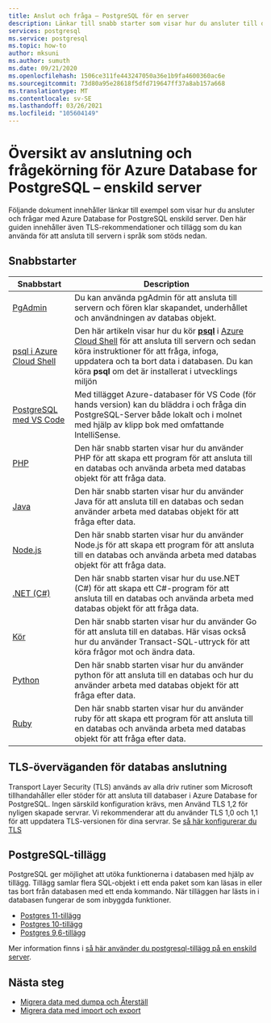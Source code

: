 ```yaml
---
title: Anslut och fråga – PostgreSQL för en server
description: Länkar till snabb starter som visar hur du ansluter till din Azure Database for PostgreSQL enskild server och kör frågor.
services: postgresql
ms.service: postgresql
ms.topic: how-to
author: mksuni
ms.author: sumuth
ms.date: 09/21/2020
ms.openlocfilehash: 1506ce311fe443247050a36e1b9fa4600360ac6e
ms.sourcegitcommit: 73d80a95e28618f5dfd719647ff37a8ab157a668
ms.translationtype: MT
ms.contentlocale: sv-SE
ms.lasthandoff: 03/26/2021
ms.locfileid: "105604149"
---
```

# <a name="connect-and-query-overview-for-azure-database-for-postgresql--single-server"></a>Översikt av anslutning och frågekörning för Azure Database for PostgreSQL – enskild server

Följande dokument innehåller länkar till exempel som visar hur du ansluter och frågar med Azure Database for PostgreSQL enskild server. Den här guiden innehåller även TLS-rekommendationer och tillägg som du kan använda för att ansluta till servern i språk som stöds nedan.

## <a name="quickstarts"></a>Snabbstarter

| Snabbstart | Description |
|---|---|
|[PgAdmin](https://www.pgadmin.org/)|Du kan använda pgAdmin för att ansluta till servern och fören klar skapandet, underhållet och användningen av databas objekt.|
|[psql i Azure Cloud Shell](quickstart-create-server-database-azure-cli.md#connect-to-the-azure-database-for-postgresql-server-by-using-psql)|Den här artikeln visar hur du kör [**psql**](https://www.postgresql.org/docs/current/static/app-psql.html) i [Azure Cloud Shell](../cloud-shell/overview.md) för att ansluta till servern och sedan köra instruktioner för att fråga, infoga, uppdatera och ta bort data i databasen. Du kan köra **psql** om det är installerat i utvecklings miljön|
|[PostgreSQL med VS Code](https://marketplace.visualstudio.com/items?itemName=ms-azuretools.vscode-cosmosdb)|Med tillägget Azure-databaser för VS Code (för hands version) kan du bläddra i och fråga din PostgreSQL-Server både lokalt och i molnet med hjälp av klipp bok med omfattande IntelliSense. |
|[PHP](connect-php.md)|Den här snabb starten visar hur du använder PHP för att skapa ett program för att ansluta till en databas och använda arbeta med databas objekt för att fråga data.|
|[Java](connect-java.md)|Den här snabb starten visar hur du använder Java för att ansluta till en databas och sedan använder arbeta med databas objekt för att fråga efter data.|
|[Node.js](connect-nodejs.md)|Den här snabb starten visar hur du använder Node.js för att skapa ett program för att ansluta till en databas och använda arbeta med databas objekt för att fråga data.|
|[.NET (C#)](connect-csharp.md)|Den här snabb starten visar hur du use.NET (C#) för att skapa ett C#-program för att ansluta till en databas och använda arbeta med databas objekt för att fråga data.|
|[Kör](connect-go.md)|Den här snabb starten visar hur du använder Go för att ansluta till en databas. Här visas också hur du använder Transact-SQL-uttryck för att köra frågor mot och ändra data.|
|[Python](connect-python.md)|Den här snabb starten visar hur du använder python för att ansluta till en databas och hur du använder arbeta med databas objekt för att fråga efter data. |
|[Ruby](connect-ruby.md)|Den här snabb starten visar hur du använder ruby för att skapa ett program för att ansluta till en databas och använda arbeta med databas objekt för att fråga efter data.|

## <a name="tls-considerations-for-database-connectivity"></a>TLS-överväganden för databas anslutning

Transport Layer Security (TLS) används av alla driv rutiner som Microsoft tillhandahåller eller stöder för att ansluta till databaser i Azure Database for PostgreSQL. Ingen särskild konfiguration krävs, men Använd TLS 1,2 för nyligen skapade servrar. Vi rekommenderar att du använder TLS 1,0 och 1,1 för att uppdatera TLS-versionen för dina servrar. Se [så här konfigurerar du TLS](howto-tls-configurations.md)

## <a name="postgresql-extensions"></a>PostgreSQL-tillägg

PostgreSQL ger möjlighet att utöka funktionerna i databasen med hjälp av tillägg. Tillägg samlar flera SQL-objekt i ett enda paket som kan läsas in eller tas bort från databasen med ett enda kommando. När tilläggen har lästs in i databasen fungerar de som inbyggda funktioner.

- [Postgres 11-tillägg](./concepts-extensions.md#postgres-11-extensions)
- [Postgres 10-tillägg](./concepts-extensions.md#postgres-10-extensions)
- [Postgres 9,6-tillägg](./concepts-extensions.md#postgres-96-extensions)

Mer information finns i [så här använder du postgresql-tillägg på en enskild server](concepts-extensions.md).

## <a name="next-steps"></a>Nästa steg

- [Migrera data med dumpa och Återställ](howto-migrate-using-dump-and-restore.md)
- [Migrera data med import och export](howto-migrate-using-export-and-import.md)
